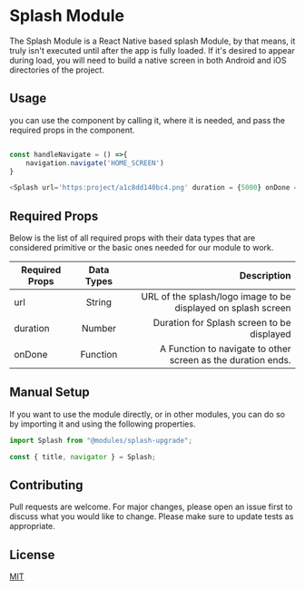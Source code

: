 # Splash Module
The Splash Module is a React Native based splash Module, by that means, it truly isn't executed until after the app
is fully loaded. If it's desired to appear during load, you will need to build a native screen in both Android and iOS directories of the project.

## Usage
you can use the component by calling it, where it is needed, and pass the required props in the component.

```javascript

const handleNavigate = () =>{
    navigation.navigate('HOME_SCREEN')
}

<Splash url='https:project/a1c8dd140bc4.png' duration = {5000} onDone = {handleNavigate}/>;

```

## Required Props

Below is the list of all required props with their data types that are considered primitive or the basic ones needed for our module to work.

| Required Props| Data Types    | Description                                                     |
| ------------- |:-------------:| ---------------------------------------------------------------:|
| url           | String        | URL of the splash/logo image to be displayed on splash screen   |
| duration      | Number        | Duration for Splash screen to be displayed                      |
| onDone        | Function      | A Function to navigate to other screen as the duration ends.    |


## Manual Setup

If you want to use the module directly, or in other modules, you can do so by importing it and using the following properties.

```javascript
import Splash from "@modules/splash-upgrade";

const { title, navigator } = Splash;

```


## Contributing

Pull requests are welcome. For major changes, please open an issue first to discuss what you would like to change.
Please make sure to update tests as appropriate.

## License

[MIT](https://choosealicense.com/licenses/mit/)
